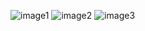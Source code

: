 ![image1](https://github.com/arhankundu99/Competetive-Coding/blob/master/Dynamic%20Programming/Permutations%20and%20dp/image1.jpeg)
![image2](https://github.com/arhankundu99/Competetive-Coding/blob/master/Dynamic%20Programming/Permutations%20and%20dp/image2.jpeg)
![image3](https://github.com/arhankundu99/Competetive-Coding/blob/master/Dynamic%20Programming/Permutations%20and%20dp/image3.jpeg)

